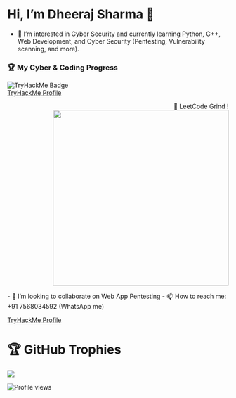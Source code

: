 # Hi, I’m Dheeraj Sharma 👋
  
- 👀 I’m interested in Cyber Security and currently learning Python, C++, Web Development, and Cyber Security (Pentesting, Vulnerability scanning, and more).  
### 🏆 My Cyber & Coding Progress   
  ![TryHackMe Badge](https://tryhackme-badges.s3.amazonaws.com/dheeraj5988.png)  
  [TryHackMe Profile](https://tryhackme.com/p/dheeraj5988)
  <p align="right">
    🚀 LeetCode Grind ! 
  <img src="https://leetcard.jacoblin.cool/dheeraj_5988?theme=dark&ext=heatmap" width="400">
</p>
- 💞️ I’m looking to collaborate on Web App Pentesting  
- 📫 How to reach me: +91 7568034592 (WhatsApp me)

[TryHackMe Profile](https://tryhackme.com/p/dheeraj5988)  
 



# 🏆 GitHub Trophies

![](https://github-profile-trophy.vercel.app/?username=dheeraj5988&margin-w=8&margin-h=4&theme=onedark)


![Profile views](https://komarev.com/ghpvc/?username=dheeraj5988&label=Profile%20views&color=0e75b6&style=flat)
